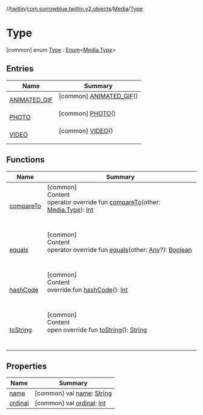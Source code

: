 //[twitlin](../../../index.md)/[com.sorrowblue.twitlin.v2.objects](../../index.md)/[Media](../index.md)/[Type](index.md)



# Type  
 [common] enum [Type](index.md) : [Enum](https://kotlinlang.org/api/latest/jvm/stdlib/kotlin/-enum/index.html)<[Media.Type](index.md)>    


## Entries  
  
|  Name|  Summary| 
|---|---|
| <a name="com.sorrowblue.twitlin.v2.objects/Media.Type.ANIMATED_GIF///PointingToDeclaration/"></a>[ANIMATED_GIF](-a-n-i-m-a-t-e-d_-g-i-f/index.md)| <a name="com.sorrowblue.twitlin.v2.objects/Media.Type.ANIMATED_GIF///PointingToDeclaration/"></a> [common] [ANIMATED_GIF](-a-n-i-m-a-t-e-d_-g-i-f/index.md)()  <br>   <br>
| <a name="com.sorrowblue.twitlin.v2.objects/Media.Type.PHOTO///PointingToDeclaration/"></a>[PHOTO](-p-h-o-t-o/index.md)| <a name="com.sorrowblue.twitlin.v2.objects/Media.Type.PHOTO///PointingToDeclaration/"></a> [common] [PHOTO](-p-h-o-t-o/index.md)()  <br>   <br>
| <a name="com.sorrowblue.twitlin.v2.objects/Media.Type.VIDEO///PointingToDeclaration/"></a>[VIDEO](-v-i-d-e-o/index.md)| <a name="com.sorrowblue.twitlin.v2.objects/Media.Type.VIDEO///PointingToDeclaration/"></a> [common] [VIDEO](-v-i-d-e-o/index.md)()  <br>   <br>


## Functions  
  
|  Name|  Summary| 
|---|---|
| <a name="kotlin/Enum/compareTo/#com.sorrowblue.twitlin.v2.objects.Media.Type/PointingToDeclaration/"></a>[compareTo](-v-i-d-e-o/index.md#%5Bkotlin%2FEnum%2FcompareTo%2F%23com.sorrowblue.twitlin.v2.objects.Media.Type%2FPointingToDeclaration%2F%5D%2FFunctions%2F1930806739)| <a name="kotlin/Enum/compareTo/#com.sorrowblue.twitlin.v2.objects.Media.Type/PointingToDeclaration/"></a>[common]  <br>Content  <br>operator override fun [compareTo](-v-i-d-e-o/index.md#%5Bkotlin%2FEnum%2FcompareTo%2F%23com.sorrowblue.twitlin.v2.objects.Media.Type%2FPointingToDeclaration%2F%5D%2FFunctions%2F1930806739)(other: [Media.Type](index.md)): [Int](https://kotlinlang.org/api/latest/jvm/stdlib/kotlin/-int/index.html)  <br><br><br>
| <a name="kotlin/Enum/equals/#kotlin.Any?/PointingToDeclaration/"></a>[equals](../../../com.sorrowblue.twitlin.v2.users/-users-api/-expansion/-p-i-n-n-e-d_-t-w-e-e-t_-i-d/index.md#%5Bkotlin%2FEnum%2Fequals%2F%23kotlin.Any%3F%2FPointingToDeclaration%2F%5D%2FFunctions%2F1930806739)| <a name="kotlin/Enum/equals/#kotlin.Any?/PointingToDeclaration/"></a>[common]  <br>Content  <br>operator override fun [equals](../../../com.sorrowblue.twitlin.v2.users/-users-api/-expansion/-p-i-n-n-e-d_-t-w-e-e-t_-i-d/index.md#%5Bkotlin%2FEnum%2Fequals%2F%23kotlin.Any%3F%2FPointingToDeclaration%2F%5D%2FFunctions%2F1930806739)(other: [Any](https://kotlinlang.org/api/latest/jvm/stdlib/kotlin/-any/index.html)?): [Boolean](https://kotlinlang.org/api/latest/jvm/stdlib/kotlin/-boolean/index.html)  <br><br><br>
| <a name="kotlin/Enum/hashCode/#/PointingToDeclaration/"></a>[hashCode](../../../com.sorrowblue.twitlin.v2.users/-users-api/-expansion/-p-i-n-n-e-d_-t-w-e-e-t_-i-d/index.md#%5Bkotlin%2FEnum%2FhashCode%2F%23%2FPointingToDeclaration%2F%5D%2FFunctions%2F1930806739)| <a name="kotlin/Enum/hashCode/#/PointingToDeclaration/"></a>[common]  <br>Content  <br>override fun [hashCode](../../../com.sorrowblue.twitlin.v2.users/-users-api/-expansion/-p-i-n-n-e-d_-t-w-e-e-t_-i-d/index.md#%5Bkotlin%2FEnum%2FhashCode%2F%23%2FPointingToDeclaration%2F%5D%2FFunctions%2F1930806739)(): [Int](https://kotlinlang.org/api/latest/jvm/stdlib/kotlin/-int/index.html)  <br><br><br>
| <a name="kotlin/Enum/toString/#/PointingToDeclaration/"></a>[toString](../../../com.sorrowblue.twitlin.v2.users/-users-api/-expansion/-p-i-n-n-e-d_-t-w-e-e-t_-i-d/index.md#%5Bkotlin%2FEnum%2FtoString%2F%23%2FPointingToDeclaration%2F%5D%2FFunctions%2F1930806739)| <a name="kotlin/Enum/toString/#/PointingToDeclaration/"></a>[common]  <br>Content  <br>open override fun [toString](../../../com.sorrowblue.twitlin.v2.users/-users-api/-expansion/-p-i-n-n-e-d_-t-w-e-e-t_-i-d/index.md#%5Bkotlin%2FEnum%2FtoString%2F%23%2FPointingToDeclaration%2F%5D%2FFunctions%2F1930806739)(): [String](https://kotlinlang.org/api/latest/jvm/stdlib/kotlin/-string/index.html)  <br><br><br>


## Properties  
  
|  Name|  Summary| 
|---|---|
| <a name="com.sorrowblue.twitlin.v2.objects/Media.Type/name/#/PointingToDeclaration/"></a>[name](index.md#%5Bcom.sorrowblue.twitlin.v2.objects%2FMedia.Type%2Fname%2F%23%2FPointingToDeclaration%2F%5D%2FProperties%2F1930806739)| <a name="com.sorrowblue.twitlin.v2.objects/Media.Type/name/#/PointingToDeclaration/"></a> [common] val [name](index.md#%5Bcom.sorrowblue.twitlin.v2.objects%2FMedia.Type%2Fname%2F%23%2FPointingToDeclaration%2F%5D%2FProperties%2F1930806739): [String](https://kotlinlang.org/api/latest/jvm/stdlib/kotlin/-string/index.html)   <br>
| <a name="com.sorrowblue.twitlin.v2.objects/Media.Type/ordinal/#/PointingToDeclaration/"></a>[ordinal](index.md#%5Bcom.sorrowblue.twitlin.v2.objects%2FMedia.Type%2Fordinal%2F%23%2FPointingToDeclaration%2F%5D%2FProperties%2F1930806739)| <a name="com.sorrowblue.twitlin.v2.objects/Media.Type/ordinal/#/PointingToDeclaration/"></a> [common] val [ordinal](index.md#%5Bcom.sorrowblue.twitlin.v2.objects%2FMedia.Type%2Fordinal%2F%23%2FPointingToDeclaration%2F%5D%2FProperties%2F1930806739): [Int](https://kotlinlang.org/api/latest/jvm/stdlib/kotlin/-int/index.html)   <br>

